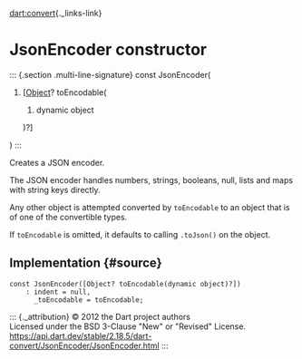 [dart:convert](../../dart-convert/dart-convert-library){._links-link}

JsonEncoder constructor
=======================

::: {.section .multi-line-signature}
const JsonEncoder(

1.  \[[Object](../../dart-core/object-class)? toEncodable(
    1.  dynamic object

    )?\]

)
:::

Creates a JSON encoder.

The JSON encoder handles numbers, strings, booleans, null, lists and
maps with string keys directly.

Any other object is attempted converted by `toEncodable` to an object
that is of one of the convertible types.

If `toEncodable` is omitted, it defaults to calling `.toJson()` on the
object.

Implementation {#source}
--------------

``` {.language-dart data-language="dart"}
const JsonEncoder([Object? toEncodable(dynamic object)?])
    : indent = null,
      _toEncodable = toEncodable;
```

::: {._attribution}
© 2012 the Dart project authors\
Licensed under the BSD 3-Clause \"New\" or \"Revised\" License.\
<https://api.dart.dev/stable/2.18.5/dart-convert/JsonEncoder/JsonEncoder.html>
:::
